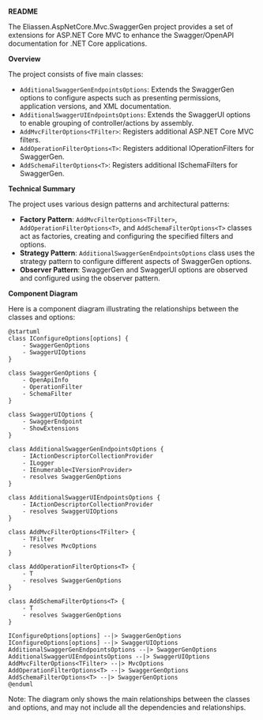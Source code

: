**README**

The Eliassen.AspNetCore.Mvc.SwaggerGen project provides a set of extensions for ASP.NET Core MVC to enhance the Swagger/OpenAPI documentation for .NET Core applications.

**Overview**

The project consists of five main classes:

* `AdditionalSwaggerGenEndpointsOptions`: Extends the SwaggerGen options to configure aspects such as presenting permissions, application versions, and XML documentation.
* `AdditionalSwaggerUIEndpointsOptions`: Extends the SwaggerUI options to enable grouping of controller/actions by assembly.
* `AddMvcFilterOptions<TFilter>`: Registers additional ASP.NET Core MVC filters.
* `AddOperationFilterOptions<T>`: Registers additional IOperationFilters for SwaggerGen.
* `AddSchemaFilterOptions<T>`: Registers additional ISchemaFilters for SwaggerGen.

**Technical Summary**

The project uses various design patterns and architectural patterns:

*   **Factory Pattern**: `AddMvcFilterOptions<TFilter>`, `AddOperationFilterOptions<T>`, and `AddSchemaFilterOptions<T>` classes act as factories, creating and configuring the specified filters and options.
*   **Strategy Pattern**: `AdditionalSwaggerGenEndpointsOptions` class uses the strategy pattern to configure different aspects of SwaggerGen options.
*   **Observer Pattern**: SwaggerGen and SwaggerUI options are observed and configured using the observer pattern.

**Component Diagram**

Here is a component diagram illustrating the relationships between the classes and options:
```plantuml
@startuml
class IConfigureOptions[options] {
    - SwaggerGenOptions
    - SwaggerUIOptions
}

class SwaggerGenOptions {
    - OpenApiInfo
    - OperationFilter
    - SchemaFilter
}

class SwaggerUIOptions {
    - SwaggerEndpoint
    - ShowExtensions
}

class AdditionalSwaggerGenEndpointsOptions {
    - IActionDescriptorCollectionProvider
    - ILogger
    - IEnumerable<IVersionProvider>
    - resolves SwaggerGenOptions
}

class AdditionalSwaggerUIEndpointsOptions {
    - IActionDescriptorCollectionProvider
    - resolves SwaggerUIOptions
}

class AddMvcFilterOptions<TFilter> {
    - TFilter
    - resolves MvcOptions
}

class AddOperationFilterOptions<T> {
    - T
    - resolves SwaggerGenOptions
}

class AddSchemaFilterOptions<T> {
    - T
    - resolves SwaggerGenOptions
}

IConfigureOptions[options] --|> SwaggerGenOptions
IConfigureOptions[options] --|> SwaggerUIOptions
AdditionalSwaggerGenEndpointsOptions --|> SwaggerGenOptions
AdditionalSwaggerUIEndpointsOptions --|> SwaggerUIOptions
AddMvcFilterOptions<TFilter> --|> MvcOptions
AddOperationFilterOptions<T> --|> SwaggerGenOptions
AddSchemaFilterOptions<T> --|> SwaggerGenOptions
@enduml
```
Note: The diagram only shows the main relationships between the classes and options, and may not include all the dependencies and relationships.